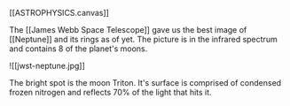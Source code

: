[[ASTROPHYSICS.canvas]]

The [[James Webb Space Telescope]] gave us the best image of [[Neptune]] and its rings as of yet. The picture is in the infrared spectrum and contains 8 of the planet's moons.

![[jwst-neptune.jpg]]

The bright spot is the moon Triton. It's surface is comprised of condensed frozen nitrogen and reflects 70% of the light that hits it.